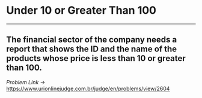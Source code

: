 # Under 10 or Greater Than 100
---
**The financial sector of the company needs a report that shows the ID and the name of the products whose price is less than 10 or greater than 100.**
---
*Problem Link ->* https://www.urionlinejudge.com.br/judge/en/problems/view/2604
